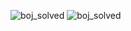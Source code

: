 ![boj_solved](http://mayonedev.com:8000/api/boj/mizz1030)
![boj_solved](http://mayonedev.com:8000/api/boj/mizz1030)
